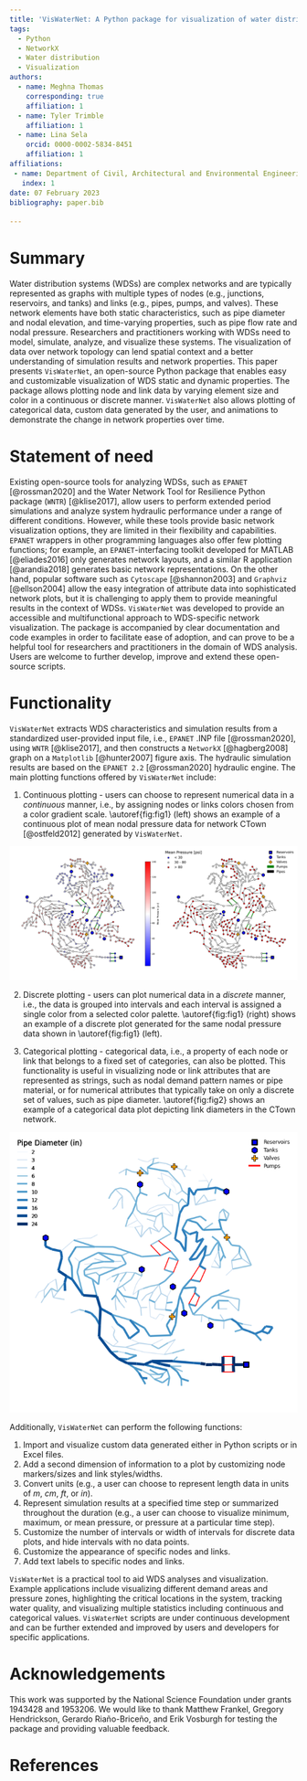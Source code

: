 ```yaml
---
title: 'VisWaterNet: A Python package for visualization of water distribution networks'
tags:
  - Python
  - NetworkX
  - Water distribution
  - Visualization
authors:
  - name: Meghna Thomas
    corresponding: true 
    affiliation: 1
  - name: Tyler Trimble
    affiliation: 1
  - name: Lina Sela
    orcid: 0000-0002-5834-8451
    affiliation: 1
affiliations:
 - name: Department of Civil, Architectural and Environmental Engineering, The University of Texas at Austin
   index: 1
date: 07 February 2023
bibliography: paper.bib

---
```


# Summary

Water distribution systems (WDSs) are complex networks and are typically represented as graphs with multiple types of nodes (e.g., junctions, reservoirs, and tanks) and links (e.g., pipes, pumps, and valves). These network elements have both static characteristics, such as pipe diameter and nodal elevation, and time-varying properties, such as pipe flow rate and nodal pressure. Researchers and practitioners working with WDSs need to model, simulate, analyze, and visualize these systems. The visualization of data over network topology can lend spatial context and a better understanding of simulation results and network properties. This paper presents `VisWaterNet`, an open-source Python package that enables easy and customizable visualization of WDS static and dynamic properties. The package allows plotting node and link data by varying element size and color in a continuous or discrete manner. `VisWaterNet` also allows plotting of categorical data, custom data generated by the user, and animations to demonstrate the change in network properties over time. 

# Statement of need

Existing open-source tools for analyzing WDSs, such as `EPANET` [@rossman2020] and the Water Network Tool for Resilience Python package (`WNTR`) [@klise2017], allow users to perform extended period simulations and analyze system hydraulic performance under a range of different conditions. However, while these tools provide basic network visualization options, they are limited in their flexibility and capabilities. `EPANET` wrappers in other programming languages also offer few plotting functions; for example, an `EPANET`-interfacing toolkit developed for MATLAB [@eliades2016] only generates network layouts, and a similar R application [@arandia2018] generates basic network representations. On the other hand, popular software such as `Cytoscape` [@shannon2003] and `Graphviz` [@ellson2004] allow the easy integration of attribute data into sophisticated network plots, but it is challenging to apply them to provide meaningful results in the context of WDSs. `VisWaterNet`  was developed to provide an accessible and multifunctional approach to WDS-specific network visualization. The package is accompanied by clear documentation and code examples in order to facilitate ease of adoption, and can prove to be a helpful tool for researchers and practitioners in the domain of WDS analysis. Users are welcome to further develop, improve and extend these open-source scripts.

# Functionality

`VisWaterNet` extracts WDS characteristics and simulation results from a standardized user-provided input file, i.e., `EPANET` .INP file [@rossman2020], using `WNTR` [@klise2017], and then constructs a `NetworkX` [@hagberg2008] graph on a `Matplotlib` [@hunter2007] figure axis. The hydraulic simulation results are based on the `EPANET 2.2` [@rossman2020] hydraulic engine. The main plotting functions offered by `VisWaterNet` include:

1.	Continuous plotting - users can choose to represent numerical data in a *continuous* manner, i.e., by assigning  nodes or links colors chosen from a color gradient scale. \autoref{fig:fig1} (left) shows an example of a continuous plot of mean nodal pressure data for network CTown [@ostfeld2012] generated by `VisWaterNet`.

![Continuous (left) and discrete (right) plots of mean nodal pressure.\label{fig:fig1}](figures/paper_fig_1.png)

2.	Discrete plotting - users can plot numerical data in a *discrete* manner, i.e., the data is grouped into intervals and each interval is assigned a single color from a selected color palette. \autoref{fig:fig1} (right) shows an example of a discrete plot  generated for the same nodal pressure data shown in \autoref{fig:fig1} (left).
 
3.	Categorical plotting - categorical data, i.e., a property of each node or link that belongs to a fixed set of categories, can also be plotted. This functionality is useful in visualizing node or link attributes that are represented as strings, such as nodal demand pattern names or pipe material, or for numerical attributes that typically take on only a discrete set of values, such as pipe diameter. \autoref{fig:fig2} shows an example of a categorical data plot depicting link diameters in the CTown network.
 
![Categorical plot of pipe diameters.\label{fig:fig2}](figures/paper_fig_2.png)

Additionally, `VisWaterNet` can perform the following functions:

1.	Import and visualize custom data generated either in Python scripts or in Excel files.
2.	Add a second dimension of information to a plot by customizing node markers/sizes and link styles/widths.
3.	Convert units (e.g., a user can choose to represent length data in units of *m*, *cm*, *ft*, or *in*).
4.	Represent simulation results at a specified time step or summarized throughout the duration (e.g., a user can choose to visualize minimum, maximum, or mean pressure, or pressure at a particular time step).
5.	Customize the number of intervals or width of intervals for discrete data plots, and hide intervals with no data points.
6.	Customize the appearance of specific nodes and links.
7.	Add text labels to specific nodes and links.

`VisWaterNet` is a practical tool to aid WDS analyses and visualization. Example applications include visualizing different demand areas and pressure zones, highlighting the critical locations in the system, tracking water quality, and visualizing multiple statistics including continuous and categorical values. `VisWaterNet` scripts are under continuous development and can be further extended and improved by users and developers for specific applications.

# Acknowledgements

This work was supported by the National Science Foundation under grants 1943428 and 1953206. We would like to thank Matthew Frankel, Gregory Hendrickson, ‪Gerardo Riaño-Briceño‬, and Erik Vosburgh for testing the package and providing valuable feedback.

# References
